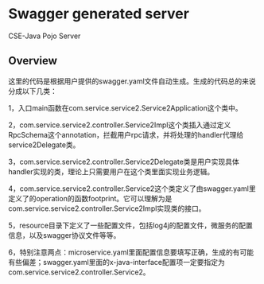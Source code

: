# Swagger generated server

CSE-Java Pojo Server


## Overview
这里的代码是根据用户提供的swagger.yaml文件自动生成。生成的代码总的来说分成以下几类：

1，入口main函数在com.service.service2.Service2Application这个类中。

2，com.service.service2.controller.Service2Impl这个类插入通过定义RpcSchema这个annotation，拦截用户rpc请求，并将处理的handler代理给service2Delegate类。

3，com.service.service2.controller.Service2Delegate类是用户实现具体handler实现的类，理论上只需要用户在这个类里面实现业务逻辑。

4，com.service.service2.controller.Service2这个类定义了由swagger.yaml里定义了的operation的函数footprint。它可以理解为是com.service.service2.controller.Service2Impl实现类的接口。

5，resource目录下定义了一些配置文件，包括log4j的配置文件，微服务的配置信息，以及swagger协议文件等等。

6，特别注意两点：microservice.yaml里面配置信息要填写正确，生成的有可能有些偏差；swagger.yaml里面的x-java-interface配置项一定要指定为com.service.service2.controller.Service2。
